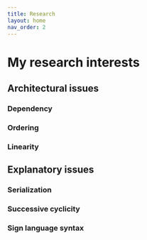 ```yaml
---
title: Research
layout: home
nav_order: 2
---
```


# My research interests 

## Architectural issues

### Dependency

### Ordering

### Linearity


## Explanatory issues

### Serialization

### Successive cyclicity

### Sign language syntax



